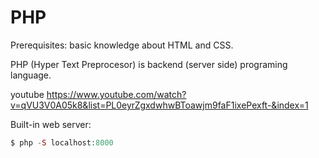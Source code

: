 # PHP

Prerequisites: basic knowledge about HTML and CSS.

PHP (Hyper Text Preprocesor) is backend (server side) programing language.

youtube
<https://www.youtube.com/watch?v=qVU3V0A05k8&list=PL0eyrZgxdwhwBToawjm9faF1ixePexft-&index=1>

Built-in web server:

```php
$ php -S localhost:8000
```
